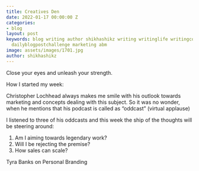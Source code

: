 ```yaml
---
title: Creatives Den
date: 2022-01-17 00:00:00 Z
categories:
- blog
layout: post
keywords: blog writing author shikhashikz writing writinglife writingcommunity dailyblogpost
  dailyblogpostchallenge marketing abm
image: assets/images/1701.jpg
author: shikhashikz
---
```


Close your eyes and unleash your strength. 

How I started my week:

Christopher Lochhead always makes me smile with his outlook towards marketing and concepts dealing with this subject. So it was no wonder, when he mentions that his podcast is called as “oddcast” (virtual applause)

I listened to three of his oddcasts and this week the ship of the thoughts will be steering around:
1) Am I aiming towards legendary work?
2) Will I be rejecting the premise?
3) How sales can scale?

Tyra Banks on Personal Branding
